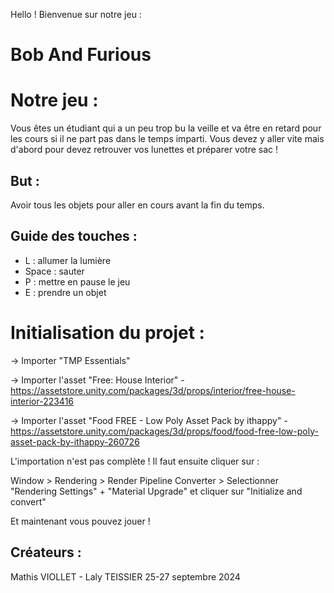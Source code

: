 Hello !
Bienvenue sur notre jeu :
# Bob And Furious

# Notre jeu : 
Vous êtes un étudiant qui a un peu trop bu la veille et va être en retard pour les cours si il ne part pas dans le temps imparti. Vous devez y aller vite mais d'abord pour devez retrouver vos lunettes et préparer votre sac !

## But :
Avoir tous les objets pour aller en cours avant la fin du temps.

## Guide des touches :
- L : allumer la lumière
- Space : sauter
- P : mettre en pause le jeu
- E : prendre un objet

# Initialisation du projet :
-> Importer "TMP Essentials"

-> Importer l'asset "Free: House Interior" - https://assetstore.unity.com/packages/3d/props/interior/free-house-interior-223416

-> Importer l'asset "Food FREE - Low Poly Asset Pack by ithappy" - https://assetstore.unity.com/packages/3d/props/food/food-free-low-poly-asset-pack-by-ithappy-260726

L'importation n'est pas complète ! Il faut ensuite cliquer sur :

Window > Rendering > Render Pipeline Converter > Selectionner "Rendering Settings" + "Material Upgrade" et cliquer sur "Initialize and convert"

Et maintenant vous pouvez jouer !

## Créateurs :
Mathis VIOLLET - Laly TEISSIER
25-27 septembre 2024
